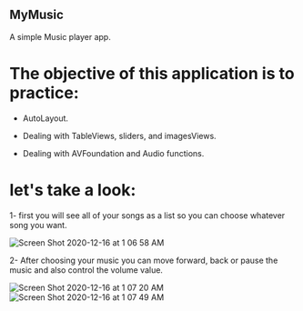 ## MyMusic
A simple Music player app.

# The objective of this application is to practice:

- AutoLayout. 

- Dealing with TableViews, sliders, and imagesViews.

- Dealing with AVFoundation and Audio functions.



# let's take a look:

1- first you will see all of your songs as a list so you can choose whatever song you want.

![Screen Shot 2020-12-16 at 1 06 58 AM](https://user-images.githubusercontent.com/39662661/102285397-e7897680-3f3e-11eb-81a9-0b6d360eddad.png)

2- After choosing your music you can move forward, back or pause the music and also control the volume value.

![Screen Shot 2020-12-16 at 1 07 20 AM](https://user-images.githubusercontent.com/39662661/102285800-aba2e100-3f3f-11eb-93e1-632488fbb7f3.png)
![Screen Shot 2020-12-16 at 1 07 49 AM](https://user-images.githubusercontent.com/39662661/102285809-b198c200-3f3f-11eb-885a-728be4f972b6.png)

